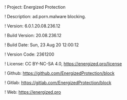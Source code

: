 ! Project: Energized Protection

! Description: ad.porn.malware blocking.

! Version: 6.0.1.20.08.236.12

! Build Version: 20.08.236.12

! Build Date: Sun, 23 Aug 20 12:00:12

! Version Code: 2361200

! License: CC BY-NC-SA 4.0, https://energized.pro/license

! Github: https://github.com/EnergizedProtection/block

! Gitlab: https://gitlab.com/EnergizedProtection/block


! Web: https://energized.pro
